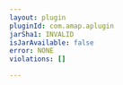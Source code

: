 ```yaml
---
layout: plugin
pluginId: com.amap.aplugin
jarSha1: INVALID
isJarAvailable: false
error: NONE
violations: []

---
```


